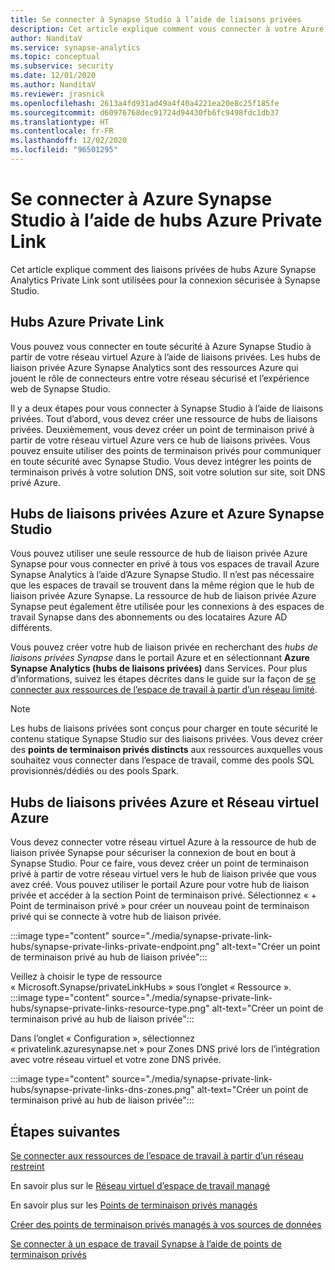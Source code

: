 ```yaml
---
title: Se connecter à Synapse Studio à l’aide de liaisons privées
description: Cet article explique comment vous connecter à votre Azure Synapse Studio à l’aide de liaisons privées.
author: NanditaV
ms.service: synapse-analytics
ms.topic: conceptual
ms.subservice: security
ms.date: 12/01/2020
ms.author: NanditaV
ms.reviewer: jrasnick
ms.openlocfilehash: 2613a4fd931ad49a4f40a4221ea20e8c25f185fe
ms.sourcegitcommit: d60976768dec91724d94430fb6fc9498fdc1db37
ms.translationtype: HT
ms.contentlocale: fr-FR
ms.lasthandoff: 12/02/2020
ms.locfileid: "96501295"
---
```

# <a name="connect-to-azure-synapse-studio-using-azure-private-link-hubs"></a>Se connecter à Azure Synapse Studio à l’aide de hubs Azure Private Link 

Cet article explique comment des liaisons privées de hubs Azure Synapse Analytics Private Link sont utilisées pour la connexion sécurisée à Synapse Studio. 

## <a name="azure-private-link-hubs"></a>Hubs Azure Private Link 
Vous pouvez vous connecter en toute sécurité à Azure Synapse Studio à partir de votre réseau virtuel Azure à l’aide de liaisons privées. Les hubs de liaison privée Azure Synapse Analytics sont des ressources Azure qui jouent le rôle de connecteurs entre votre réseau sécurisé et l’expérience web de Synapse Studio. 

Il y a deux étapes pour vous connecter à Synapse Studio à l’aide de liaisons privées. Tout d’abord, vous devez créer une ressource de hubs de liaisons privées. Deuxièmement, vous devez créer un point de terminaison privé à partir de votre réseau virtuel Azure vers ce hub de liaisons privées. Vous pouvez ensuite utiliser des points de terminaison privés pour communiquer en toute sécurité avec Synapse Studio. Vous devez intégrer les points de terminaison privés à votre solution DNS, soit votre solution sur site, soit DNS privé Azure. 

## <a name="azure-private-links-hubs-and-azure-synapse-studio"></a>Hubs de liaisons privées Azure et Azure Synapse Studio
Vous pouvez utiliser une seule ressource de hub de liaison privée Azure Synapse pour vous connecter en privé à tous vos espaces de travail Azure Synapse Analytics à l’aide d’Azure Synapse Studio. Il n’est pas nécessaire que les espaces de travail se trouvent dans la même région que le hub de liaison privée Azure Synapse. La ressource de hub de liaison privée Azure Synapse peut également être utilisée pour les connexions à des espaces de travail Synapse dans des abonnements ou des locataires Azure AD différents.

Vous pouvez créer votre hub de liaison privée en recherchant des *hubs de liaisons privées Synapse* dans le portail Azure et en sélectionnant **Azure Synapse Analytics (hubs de liaisons privées)** dans Services. Pour plus d’informations, suivez les étapes décrites dans le guide sur la façon de [se connecter aux ressources de l’espace de travail à partir d’un réseau limité](./how-to-connect-to-workspace-from-restricted-network.md).

>[!NOTE]
>Les hubs de liaisons privées sont conçus pour charger en toute sécurité le contenu statique Synapse Studio sur des liaisons privées. Vous devez créer des **points de terminaison privés distincts** aux ressources auxquelles vous souhaitez vous connecter dans l’espace de travail, comme des pools SQL provisionnés/dédiés ou des pools Spark. 

## <a name="azure-private-links-hubs-and-azure-virtual-network"></a>Hubs de liaisons privées Azure et Réseau virtuel Azure
Vous devez connecter votre réseau virtuel Azure à la ressource de hub de liaison privée Synapse pour sécuriser la connexion de bout en bout à Synapse Studio. Pour ce faire, vous devez créer un point de terminaison privé à partir de votre réseau virtuel vers le hub de liaison privée que vous avez créé. Vous pouvez utiliser le portail Azure pour votre hub de liaison privée et accéder à la section Point de terminaison privé. Sélectionnez « + Point de terminaison privé » pour créer un nouveau point de terminaison privé qui se connecte à votre hub de liaison privée.

:::image type="content" source="./media/synapse-private-link-hubs/synapse-private-links-private-endpoint.png" alt-text="Créer un point de terminaison privé au hub de liaison privée":::

Veillez à choisir le type de ressource « Microsoft.Synapse/privateLinkHubs » sous l’onglet « Ressource ». :::image type="content" source="./media/synapse-private-link-hubs/synapse-private-links-resource-type.png" alt-text="Créer un point de terminaison privé au hub de liaison privée":::

Dans l’onglet « Configuration », sélectionnez « privatelink.azuresynapse.net » pour Zones DNS privé lors de l’intégration avec votre réseau virtuel et votre zone DNS privée.

:::image type="content" source="./media/synapse-private-link-hubs/synapse-private-links-dns-zones.png" alt-text="Créer un point de terminaison privé au hub de liaison privée":::

## <a name="next-steps"></a>Étapes suivantes

[Se connecter aux ressources de l’espace de travail à partir d’un réseau restreint](./how-to-connect-to-workspace-from-restricted-network.md)

En savoir plus sur le [Réseau virtuel d’espace de travail managé](./synapse-workspace-managed-vnet.md)

En savoir plus sur les [Points de terminaison privés managés](./synapse-workspace-managed-private-endpoints.md)

[Créer des points de terminaison privés managés à vos sources de données](./how-to-create-managed-private-endpoints.md)

[Se connecter à un espace de travail Synapse à l’aide de points de terminaison privés](./how-to-connect-to-workspace-with-private-links.md)

